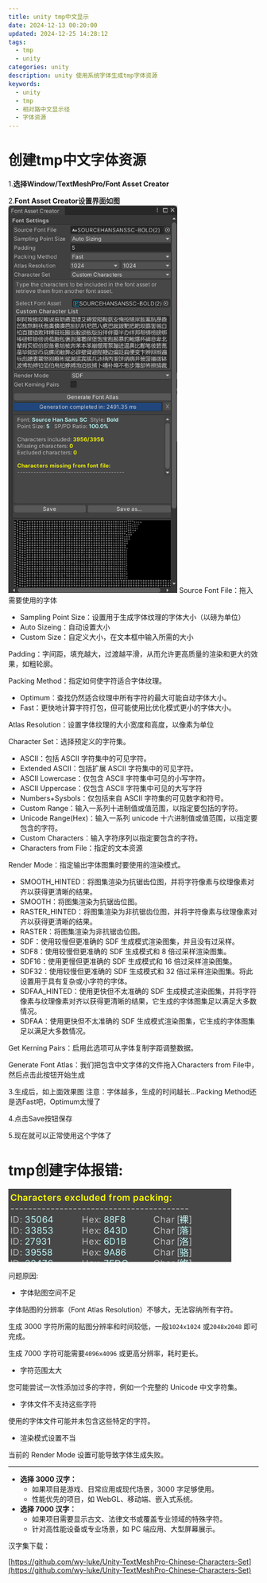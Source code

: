 ```yaml
---
title: unity tmp中文显示
date: 2024-12-13 00:20:00
updated: 2024-12-25 14:28:12
tags: 
  - tmp
  - unity
categories: unity
description: unity 使用系统字体生成tmp字体资源
keywords:
  - unity
  - tmp
  - 相对路中文显示径
  - 字体资源
---
```


# 创建tmp中文字体资源

1.**选择Window/TextMeshPro/Font Asset Creator**

2.**Font Asset Creator设置界面如图**
![alt text](unity-tmp中文显示/image-1.png)
Source Font File：拖入需要使用的字体

- Sampling Point Size：设置用于生成字体纹理的字体大小（以磅为单位）
- Auto Sizeing：自动设置大小
- Custom Size：自定义大小，在文本框中输入所需的大小

Padding：字间距，填充越大，过渡越平滑，从而允许更高质量的渲染和更大的效果，如粗轮廓。

Packing Method：指定如何使字符适合字体纹理。

- Optimum：查找仍然适合纹理中所有字符的最大可能自动字体大小。
- Fast：更快地计算字符打包，但可能使用比优化模式更小的字体大小。

Atlas Resolution：设置字体纹理的大小宽度和高度，以像素为单位

Character Set：选择预定义的字符集。

- ASCII：包括 ASCII 字符集中的可见字符。
- Extended ASCII：包括扩展 ASCII 字符集中的可见字符。
- ASCII Lowercase：仅包含 ASCII 字符集中可见的小写字符。
- ASCII Uppercase：仅包含 ASCII 字符集中可见的大写字符
- Numbers+Sysbols：仅包括来自 ASCII 字符集的可见数字和符号。
- Custom Range：输入一系列十进制值或值范围，以指定要包括的字符。
- Unicode Range(Hex)：输入一系列 unicode 十六进制值或值范围，以指定要包含的字符。
- Custom Characters：输入字符序列以指定要包含的字符。
- Characters from File：指定的文本资源

Render Mode：指定输出字体图集时要使用的渲染模式。

- SMOOTH_HINTED：将图集渲染为抗锯齿位图，并将字符像素与纹理像素对齐以获得更清晰的结果。
- SMOOTH：将图集渲染为抗锯齿位图。
- RASTER_HINTED：将图集渲染为非抗锯齿位图，并将字符像素与纹理像素对齐以获得更清晰的结果。
- RASTER：将图集渲染为非抗锯齿位图。
- SDF：使用较慢但更准确的 SDF 生成模式渲染图集，并且没有过采样。
- SDF8：使用较慢但更准确的 SDF 生成模式和 8 倍过采样渲染图集。
- SDF16：使用更慢但更准确的 SDF 生成模式和 16 倍过采样渲染图集。
- SDF32：使用较慢但更准确的 SDF 生成模式和 32 倍过采样渲染图集。将此设置用于具有复杂或小字符的字体。
- SDFAA_HINTED：使用更快但不太准确的 SDF 生成模式渲染图集，并将字符像素与纹理像素对齐以获得更清晰的结果，它生成的字体图集足以满足大多数情况。
- SDFAA：使用更快但不太准确的 SDF 生成模式渲染图集，它生成的字体图集足以满足大多数情况。

Get Kerning Pairs：启用此选项可从字体复制字距调整数据。

Generate Font Atlas：我们把包含中文字体的文件拖入Characters from File中，然后点击此按钮开始生成

3.生成后，如上面效果图
注意：字体越多，生成的时间越长…Packing Method还是选Fast吧，Optimum太慢了

4.点击Save按钮保存

5.现在就可以正常使用这个字体了

# tmp创建字体报错:

![alt text](unity-tmp中文显示/image.png)

问题原因:

* 字体贴图空间不足

字体贴图的分辨率（Font Atlas Resolution）不够大，无法容纳所有字符。

生成 3000 字符所需的贴图分辨率和时间较低，一般`1024x1024` 或`2048x2048` 即可完成。

生成 7000 字符可能需要`4096x4096` 或更高分辨率，耗时更长。

* 字符范围太大

您可能尝试一次性添加过多的字符，例如一个完整的 Unicode 中文字符集。

* 字体文件不支持这些字符

使用的字体文件可能并未包含这些特定的字符。

* 渲染模式设置不当

当前的 Render Mode 设置可能导致字体生成失败。

---

* **选择 3000 汉字：**
  * 如果项目是游戏、日常应用或现代场景，3000 字足够使用。
  * 性能优先的项目，如 WebGL、移动端、嵌入式系统。
* **选择 7000 汉字：**
  * 如果项目需要显示古文、法律文书或覆盖专业领域的特殊字符。
  * 针对高性能设备或专业场景，如 PC 端应用、大型屏幕展示。

汉字集下载：

[https://github.com/wy-luke/Unity-TextMeshPro-Chinese-Characters-Set](https://github.com/wy-luke/Unity-TextMeshPro-Chinese-Characters-Set)


